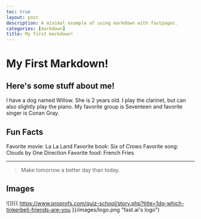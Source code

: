 ```yaml
---
toc: true
layout: post
description: A minimal example of using markdown with fastpages.
categories: [markdown]
title: My first markdown!
---
```

# My First Markdown!

## Here's some stuff about me!

I have a dog named Willow. She is 2 years old. 
I play the clarinet, but can also slightly play the piano. 
My favorite group is Seventeen and favorite singer is Conan Gray. 

## Fun Facts

Favorite movie: La La Land
Favorite book: Six of Crows
Favorite song: Clouds by One Direction
Favorite food: French Fries

---

> Make tomorrow a better day than today. 


## Images

![]({{ https://www.proprofs.com/quiz-school/story.php?title=1dq-which-tinkerbell-friends-are-you }}/images/logo.png "fast.ai's logo")




[^1]: This is the footnote.

